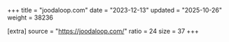 +++
title = "joodaloop.com"
date = "2023-12-13"
updated = "2025-10-26"
weight = 38236

[extra]
source = "https://joodaloop.com/"
ratio = 24
size = 37
+++
